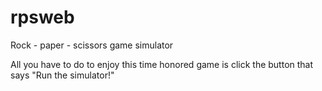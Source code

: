 ﻿# rpsweb
Rock - paper - scissors
game simulator


All you have to do to enjoy this time honored game is click the button that says "Run the simulator!"
